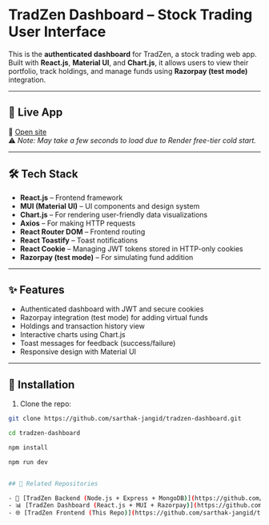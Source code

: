 # TradZen Dashboard – Stock Trading User Interface

This is the **authenticated dashboard** for TradZen, a stock trading web app. Built with **React.js**, **Material UI**, and **Chart.js**, it allows users to view their portfolio, track holdings, and manage funds using **Razorpay (test mode)** integration.

---

## 🚀 Live App

🔗 [Open site](https://tradzen-frontend-1.onrender.com/)  
⚠️ _Note: May take a few seconds to load due to Render free-tier cold start._

---

## 🛠 Tech Stack

- **React.js** – Frontend framework
- **MUI (Material UI)** – UI components and design system
- **Chart.js** – For rendering user-friendly data visualizations
- **Axios** – For making HTTP requests
- **React Router DOM** – Frontend routing
- **React Toastify** – Toast notifications
- **React Cookie** – Managing JWT tokens stored in HTTP-only cookies
- **Razorpay (test mode)** – For simulating fund addition

---

## ✨ Features

- Authenticated dashboard with JWT and secure cookies
- Razorpay integration (test mode) for adding virtual funds
- Holdings and transaction history view
- Interactive charts using Chart.js
- Toast messages for feedback (success/failure)
- Responsive design with Material UI

---

## 🔧 Installation

1. Clone the repo:

```bash
git clone https://github.com/sarthak-jangid/tradzen-dashboard.git

cd tradzen-dashboard

npm install

npm run dev


## 🔗 Related Repositories

- 🔧 [TradZen Backend (Node.js + Express + MongoDB)](https://github.com/sarthak-jangid/tradzen-backend) *(API, auth, and database)*
- 📊 [TradZen Dashboard (React.js + MUI + Razorpay)](https://github.com/sarthak-jangid/tradzen-dashboard) *(authenticated user dashboard)*
- 🌐 [TradZen Frontend (This Repo)](https://github.com/sarthak-jangid/tradzen-frontend)  *(public site)*
```
